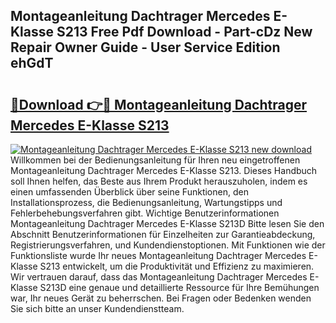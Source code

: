 ## Montageanleitung Dachtrager Mercedes E-Klasse S213 Free Pdf Download - Part-cDz New Repair Owner Guide - User Service Edition ehGdT

# <h2><a href="http://df712u.blite.top/?on=Montageanleitung+Dachtrager+Mercedes+E-Klasse+S213">🔗Download 👉🔴 Montageanleitung Dachtrager Mercedes E-Klasse S213</a></h2>

[![Montageanleitung Dachtrager Mercedes E-Klasse S213 new download](https://i.imgur.com/lujVjoI.png)](http://df712u.blite.top/?on=Montageanleitung+Dachtrager+Mercedes+E-Klasse+S213)
Willkommen bei der Bedienungsanleitung für Ihren neu eingetroffenen Montageanleitung Dachtrager Mercedes E-Klasse S213. Dieses Handbuch soll Ihnen helfen, das Beste aus Ihrem Produkt herauszuholen, indem es einen umfassenden Überblick über seine Funktionen, den Installationsprozess, die Bedienungsanleitung, Wartungstipps und Fehlerbehebungsverfahren gibt. Wichtige Benutzerinformationen Montageanleitung Dachtrager Mercedes E-Klasse S213D Bitte lesen Sie den Abschnitt Benutzerinformationen für Einzelheiten zur Garantieabdeckung, Registrierungsverfahren, und Kundendienstoptionen. Mit Funktionen wie der Funktionsliste wurde Ihr neues Montageanleitung Dachtrager Mercedes E-Klasse S213 entwickelt, um die Produktivität und Effizienz zu maximieren. Wir vertrauen darauf, dass das Montageanleitung Dachtrager Mercedes E-Klasse S213D eine genaue und detaillierte Ressource für Ihre Bemühungen war, Ihr neues Gerät zu beherrschen. Bei Fragen oder Bedenken wenden Sie sich bitte an unser Kundendienstteam.
